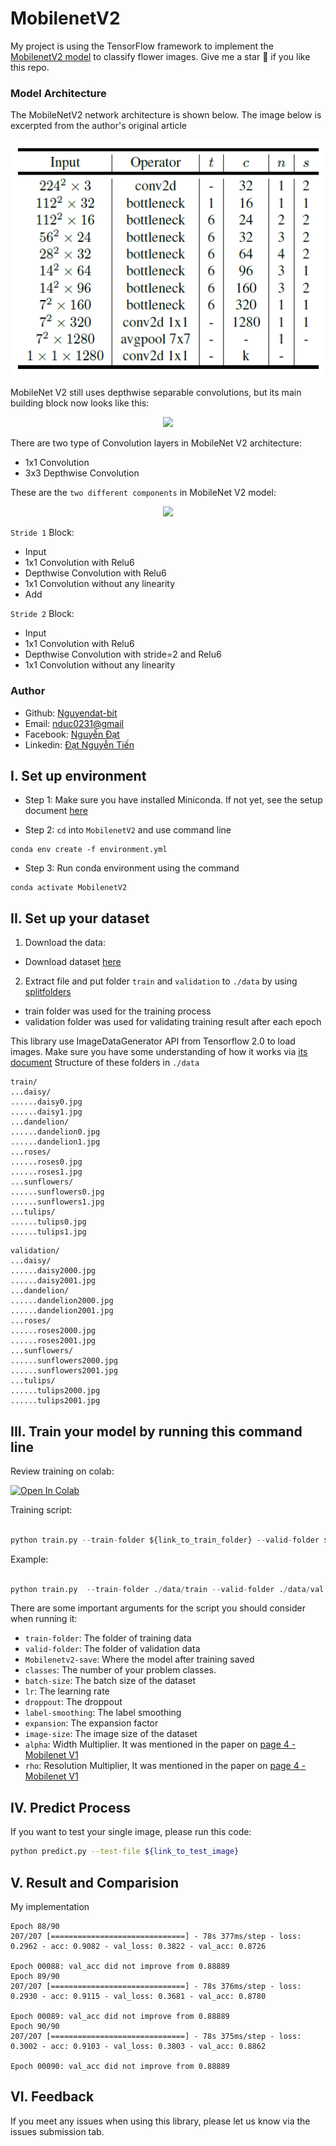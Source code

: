 # MobilenetV2
My project is using the TensorFlow framework to implement the [MobilenetV2 model](https://arxiv.org/abs/1801.04381v4) to classify flower images. Give me a star :star2: if you like this repo.

### Model Architecture
The MobileNetV2 network architecture is shown below. The image below is excerpted from the author's original article
<p align = "center"> 
<img src = "image\mobilenetv2_architecture.jpg">
</p>

MobileNet V2 still uses depthwise separable convolutions, but its main building block now looks like this:
<p align = "center"><image src = "image\ResidualBlock.png"> </p>

There are two type of Convolution layers in MobileNet V2 architecture:
- 1x1 Convolution
- 3x3 Depthwise Convolution

These are the `two different components` in MobileNet V2 model:
<p align = "center"><image src = "image\MobileNetV2-6-uses-a-3-3-convolution-for-the-depth-wise-phase-of-the-convolution-and.png"></p>

`Stride 1` Block:
- Input
- 1x1 Convolution with Relu6
- Depthwise Convolution with Relu6
- 1x1 Convolution without any linearity
- Add

`Stride 2` Block:
- Input
- 1x1 Convolution with Relu6
- Depthwise Convolution with stride=2 and Relu6
- 1x1 Convolution without any linearity

### Author
<ul>
    <li>Github: <a href = "https://github.com/Nguyendat-bit">Nguyendat-bit</a> </li>
    <li>Email: <a href = "nduc0231@gmai.com">nduc0231@gmail</a></li>
    <li>Facebook: <a href = "https://www.facebook.com/dat.ng48/">Nguyễn Đạt</a></li>
    <li>Linkedin: <a href = "https://www.linkedin.com/in/nguyendat4801">Đạt Nguyễn Tiến</a></li>
</ul>

## I.  Set up environment
- Step 1: Make sure you have installed Miniconda. If not yet, see the setup document <a href="https://docs.conda.io/en/latest/miniconda.html">here</a>


- Step 2: `cd` into `MobilenetV2` and use command line
```
conda env create -f environment.yml
```

- Step 3: Run conda environment using the command

```
conda activate MobilenetV2
``` 

## II.  Set up your dataset

<!-- - Guide user how to download your data and set the data pipeline  -->
1. Download the data:
- Download dataset [here](http://download.tensorflow.org/example_images/flower_photos.tgz)
2. Extract file and put folder ```train``` and ```validation``` to ```./data``` by using [splitfolders](https://pypi.org/project/split-folders/)
- train folder was used for the training process
- validation folder was used for validating training result after each epoch

This library use ImageDataGenerator API from Tensorflow 2.0 to load images. Make sure you have some understanding of how it works via [its document](https://keras.io/api/preprocessing/image/)
Structure of these folders in ```./data```

```
train/
...daisy/
......daisy0.jpg
......daisy1.jpg
...dandelion/
......dandelion0.jpg
......dandelion1.jpg
...roses/
......roses0.jpg
......roses1.jpg
...sunflowers/
......sunflowers0.jpg
......sunflowers1.jpg
...tulips/
......tulips0.jpg
......tulips1.jpg
```

```
validation/
...daisy/
......daisy2000.jpg
......daisy2001.jpg
...dandelion/
......dandelion2000.jpg
......dandelion2001.jpg
...roses/
......roses2000.jpg
......roses2001.jpg
...sunflowers/
......sunflowers2000.jpg
......sunflowers2001.jpg
...tulips/
......tulips2000.jpg
......tulips2001.jpg
```

## III. Train your model by running this command line

Review training on colab:

[![Open In Colab](https://colab.research.google.com/assets/colab-badge.svg)](https://colab.research.google.com/drive/1JioKrr2GkUIAFWXvPSdoSOeqfp9Sl8hs?usp=sharing)


Training script:


```python

python train.py --train-folder ${link_to_train_folder} --valid-folder ${link_to_valid_folder} --classes ${num_classes} --epochs ${epochs}

```


Example:

```python

python train.py  --train-folder ./data/train --valid-folder ./data/val --classes 5 --epochs 100 

``` 

There are some important arguments for the script you should consider when running it:

- `train-folder`: The folder of training data
- `valid-folder`: The folder of validation data
- `Mobilenetv2-save`: Where the model after training saved
- `classes`: The number of your problem classes.
- `batch-size`: The batch size of the dataset
- `lr`: The learning rate
- `droppout`: The droppout 
- `label-smoothing`: The label smoothing
- `expansion`: The expansion factor
- `image-size`: The image size of the dataset
- `alpha`: Width Multiplier. It was mentioned in the paper on [page 4 - Mobilenet V1](https://arxiv.org/pdf/1704.04861.pdf)
- `rho`: Resolution Multiplier, It was mentioned in the paper on [page 4 - Mobilenet V1](https://arxiv.org/pdf/1704.04861.pdf)
## IV. Predict Process
If you want to test your single image, please run this code:
```bash
python predict.py --test-file ${link_to_test_image}
```


## V. Result and Comparision


My implementation
```
Epoch 88/90
207/207 [==============================] - 78s 377ms/step - loss: 0.2962 - acc: 0.9082 - val_loss: 0.3822 - val_acc: 0.8726

Epoch 00088: val_acc did not improve from 0.88889
Epoch 89/90
207/207 [==============================] - 78s 376ms/step - loss: 0.2930 - acc: 0.9115 - val_loss: 0.3681 - val_acc: 0.8780

Epoch 00089: val_acc did not improve from 0.88889
Epoch 90/90
207/207 [==============================] - 78s 375ms/step - loss: 0.3002 - acc: 0.9103 - val_loss: 0.3803 - val_acc: 0.8862

Epoch 00090: val_acc did not improve from 0.88889
```



## VI. Feedback
If you meet any issues when using this library, please let us know via the issues submission tab.



